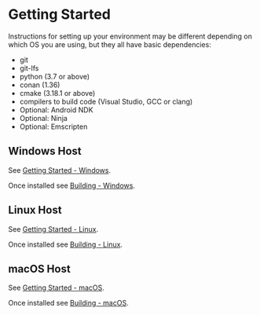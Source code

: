 # Getting Started

Instructions for setting up your environment may be different depending on which OS you are using, but they all have basic dependencies:

 - git
 - git-lfs
 - python (3.7 or above)
 - conan (1.36)
 - cmake (3.18.1 or above)
 - compilers to build code (Visual Studio, GCC or clang)
 - Optional: Android NDK
 - Optional: Ninja
 - Optional: Emscripten

## Windows Host

See [Getting Started - Windows](getting_started_windows.md).

Once installed see [Building - Windows](building_windows.md).

## Linux Host

See [Getting Started - Linux](getting_started_linux.md).

Once installed see [Building - Linux](building_linux.md).

## macOS Host

See [Getting Started - macOS](getting_started_macos.md).

Once installed see [Building - macOS](building_macos.md).
